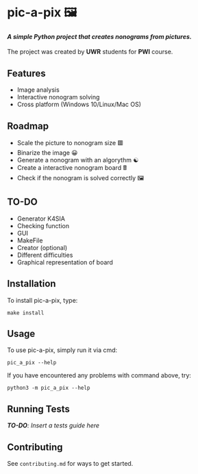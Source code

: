 # pic-a-pix 🖼️

#### *A simple Python project that creates nonograms from pictures.*

The project was created by **UWR** students for **PWI** course.

## Features

- Image analysis
- Interactive nonogram solving
- Cross platform (Windows 10/Linux/Mac OS)

## Roadmap

- Scale the picture to nonogram size 🟥
- Binarize the image 😀
- Generate a nonogram with an algorythm ☯️
- Create a interactive nonogram board 🖩
- Check if the nonogram is solved correctly 🖼️

## TO-DO

- Generator K4SIA
- Checking function
- GUI
- MakeFile
- Creator (optional)
- Different difficulties
- Graphical representation of board

## Installation

To install pic-a-pix, type:

```
make install
```

## Usage

To use pic-a-pix, simply run it via cmd:

```
pic_a_pix --help
```

If you have encountered any problems with command above, try:

```
python3 -m pic_a_pix --help
```

## Running Tests

***TO-DO**: Insert a tests guide here*

## Contributing

See `contributing.md` for ways to get started.

